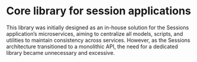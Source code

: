 # Core library for session applications

This library was initially designed as an in-house solution for the Sessions application’s microservices, aiming to centralize all models, scripts, and utilities to maintain consistency across services. However, as the Sessions architecture transitioned to a monolithic API, the need for a dedicated library became unnecessary and excessive.

